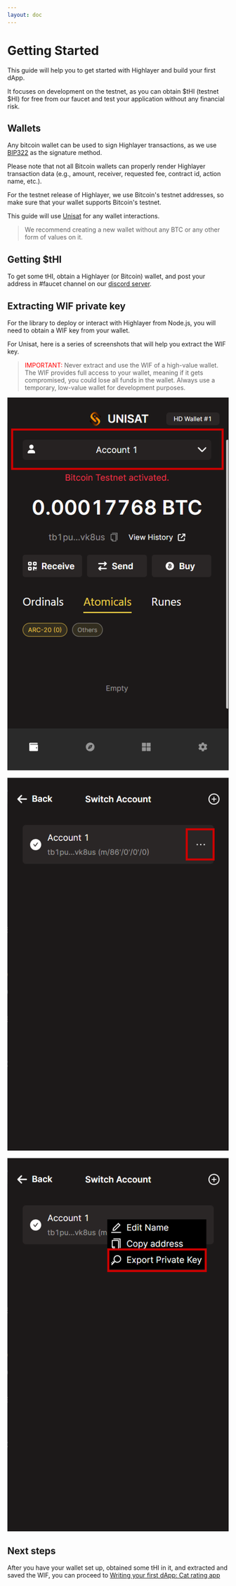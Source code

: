 ```yaml
---
layout: doc
---
```



# Getting Started

This guide will help you to get started with Highlayer and build your first dApp. 

It focuses on development on the testnet, as you can obtain $tHI (testnet $HI) for free from our faucet and test your application without any financial risk.

## Wallets

Any bitcoin wallet can be used to sign Highlayer transactions, as we use [BIP322](https://github.com/bitcoin/bips/blob/master/bip-0322.mediawiki) as the signature method.

Please note that not all Bitcoin wallets can properly render Highlayer transaction data (e.g., amount, receiver, requested fee, contract id, action name, etc.).

For the testnet release of Highlayer, we use Bitcoin's testnet addresses, so make sure that your wallet supports Bitcoin's testnet.

This guide will use [Unisat](https://unisat.io/) for any wallet interactions.

> We recommend creating a new wallet without any BTC or any other form of values on it.


## Getting $tHI

To get some tHI, obtain a Highlayer (or Bitcoin) wallet, and post your address in #faucet channel on our [discord server](https://discord.gg/skTbBz8H6S).

## Extracting WIF private key

For the library to deploy or interact with Highlayer from Node.js, you will need to obtain a WIF key from your wallet.

For Unisat, here is a series of screenshots that will help you extract the WIF key.

> <span style="color:red">IMPORTANT:</span> Never extract and use the WIF of a high-value wallet. The WIF provides full access to your wallet, meaning if it gets compromised, you could lose all funds in the wallet. Always use a temporary, low-value wallet for development purposes.

![Extracting WIF from unisat](/assets/extracting-wif-1.png)

![Extracting WIF from unisat](/assets/extracting-wif-2.png)

![Extracting WIF from unisat](/assets/extracting-wif-3.png)

## Next steps

After you have your wallet set up, obtained some tHI in it, and extracted and saved the WIF, you can proceed to [Writing your first dApp: Cat rating app](/guide/cat-app)
